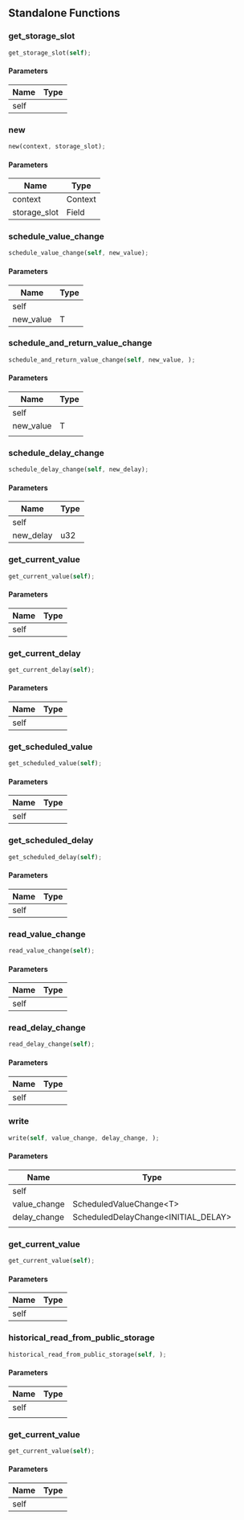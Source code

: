 ## Standalone Functions

### get_storage_slot

```rust
get_storage_slot(self);
```

#### Parameters
| Name | Type |
| --- | --- |
| self |  |

### new

```rust
new(context, storage_slot);
```

#### Parameters
| Name | Type |
| --- | --- |
| context | Context |
| storage_slot | Field |

### schedule_value_change

```rust
schedule_value_change(self, new_value);
```

#### Parameters
| Name | Type |
| --- | --- |
| self |  |
| new_value | T |

### schedule_and_return_value_change

```rust
schedule_and_return_value_change(self, new_value, );
```

#### Parameters
| Name | Type |
| --- | --- |
| self |  |
| new_value | T |
|  |  |

### schedule_delay_change

```rust
schedule_delay_change(self, new_delay);
```

#### Parameters
| Name | Type |
| --- | --- |
| self |  |
| new_delay | u32 |

### get_current_value

```rust
get_current_value(self);
```

#### Parameters
| Name | Type |
| --- | --- |
| self |  |

### get_current_delay

```rust
get_current_delay(self);
```

#### Parameters
| Name | Type |
| --- | --- |
| self |  |

### get_scheduled_value

```rust
get_scheduled_value(self);
```

#### Parameters
| Name | Type |
| --- | --- |
| self |  |

### get_scheduled_delay

```rust
get_scheduled_delay(self);
```

#### Parameters
| Name | Type |
| --- | --- |
| self |  |

### read_value_change

```rust
read_value_change(self);
```

#### Parameters
| Name | Type |
| --- | --- |
| self |  |

### read_delay_change

```rust
read_delay_change(self);
```

#### Parameters
| Name | Type |
| --- | --- |
| self |  |

### write

```rust
write(self, value_change, delay_change, );
```

#### Parameters
| Name | Type |
| --- | --- |
| self |  |
| value_change | ScheduledValueChange&lt;T&gt; |
| delay_change | ScheduledDelayChange&lt;INITIAL_DELAY&gt; |
|  |  |

### get_current_value

```rust
get_current_value(self);
```

#### Parameters
| Name | Type |
| --- | --- |
| self |  |

### historical_read_from_public_storage

```rust
historical_read_from_public_storage(self, );
```

#### Parameters
| Name | Type |
| --- | --- |
| self |  |
|  |  |

### get_current_value

```rust
get_current_value(self);
```

#### Parameters
| Name | Type |
| --- | --- |
| self |  |

